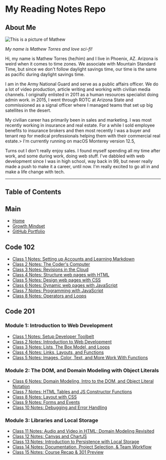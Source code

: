 # My Reading Notes Repo

## About Me

![This is a picture of Mathew](https://i.ibb.co/RYF2zv7/Mathew-Torres-web.jpg)

_My name is Mathew Torres and love sci-fi!_

Hi, my name is Mathew Torres (he/him) and I live in Phoenix, AZ.  Arizona is weird when it comes to time zones.  We associate with Mountain Standard Time, but since we don't follow daylight savings time, our time is the same as pacific during daylight savings time.

I am in the Army National Guard and serve as a public affairs officer. We do a lot of video production, article writing and working with civilian media channels. I originally enlisted in 2011 as a human resources specialist doing admin work. in 2015, I went through ROTC at Arizona State and commissioned as a signal officer where I managed teams that set up big satellites in the desert.

My civilian career has primarily been in sales and marketing.  I was most recently working in insurance and real estate. For a while I sold employee benefits to insurance brokers and then most recently I was a buyer and tenant rep for medical professionals helping them with their commercial real estate.> I'm currently running on macOS Monterey version 12.5,

Turns out I don't really enjoy sales.  I found myself spending all my time after work, and some during work, doing web stuff. I've dabbled with web development since I was in high school, way back in 99, but never really made a push to make it a career, until now.  I'm really excited to go all in and make a life change with tech.

***

## Table of Contents

## Main

- [Home](https://mtorres6739.github.io/reading-notes)
- [Growth Mindset](growthMindset)
- [GitHub Portfolio](https://github.com/mtorres6739)

## Code 102

- [Class 1 Notes: Setting up Accounts and Learning Markdown](class1)
- [Class 2 Notes: The Coder's Computer](class2)
- [Class 3 Notes: Revisions in the Cloud](class3)
- [Class 4 Notes: Structure web pages with HTML](class4)
- [Class 5 Notes: Design web pages with CSS](class5)
- [Class 6 Notes: Dynamic web pages with JavaScript](class6)
- [Class 7 Notes: Programming with JavaScript](class7)
- [Class 8 Notes: Operators and Loops](class8)

## Code 201

### Module 1: Introduction to Web Development

- [Class 1 Notes: Setup Developer Toolbelt](201class01)
- [Class 2 Notes: Introduction to Web Development](201class02)
- [Class 3 Notes: Lists, The Box Model, and Loops](201class03)
- [Class 4 Notes: Links, Layouts, and Functions](201class04)
- [Class 5 Notes: Images, Color, Text, and More Work With Functions](https://mtorres6739.github.io/reading-notes)

### Module 2: The DOM, and Domain Modeling with Object Literals

- [Class 6 Notes: Domain Modeling, Intro to the DOM, and Object Literal Notation](https://mtorres6739.github.io/reading-notes)
- [Class 7 Notes: HTML Tables and JS Constructor Functions](https://mtorres6739.github.io/reading-notes)
- [Class 8 Notes: Layout with CSS](https://mtorres6739.github.io/reading-notes)
- [Class 9 Notes: Forms and Events](https://mtorres6739.github.io/reading-notes)
- [Class 10 Notes: Debugging and Error Handling](https://mtorres6739.github.io/reading-notes)

### Module 3: Libraries and Local Storage

- [Class 11 Notes: Audio and Video in HTML; Domain Modeling Revisited](https://mtorres6739.github.io/reading-notes)
- [Class 12 Notes: Canvas and ChartJS](https://mtorres6739.github.io/reading-notes)
- [Class 13 Notes: Introduction to Persistence with Local Storage](https://mtorres6739.github.io/reading-notes)
- [Class 14 Notes: Documentation, Project Selection, & Team Workflow](https://mtorres6739.github.io/reading-notes)
- [Class 15 Notes: Course Recap & 301 Preview](https://mtorres6739.github.io/reading-notes)
